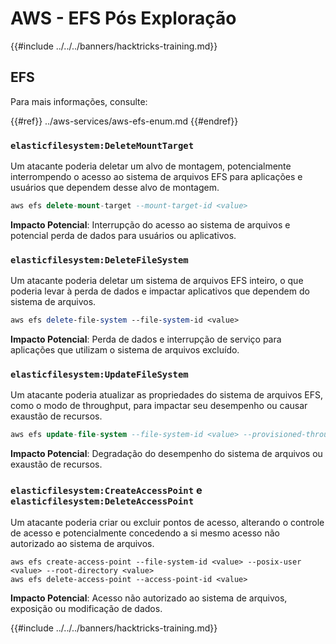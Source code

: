 # AWS - EFS Pós Exploração

{{#include ../../../banners/hacktricks-training.md}}

## EFS

Para mais informações, consulte:

{{#ref}}
../aws-services/aws-efs-enum.md
{{#endref}}

### `elasticfilesystem:DeleteMountTarget`

Um atacante poderia deletar um alvo de montagem, potencialmente interrompendo o acesso ao sistema de arquivos EFS para aplicações e usuários que dependem desse alvo de montagem.
```sql
aws efs delete-mount-target --mount-target-id <value>
```
**Impacto Potencial**: Interrupção do acesso ao sistema de arquivos e potencial perda de dados para usuários ou aplicativos.

### `elasticfilesystem:DeleteFileSystem`

Um atacante poderia deletar um sistema de arquivos EFS inteiro, o que poderia levar à perda de dados e impactar aplicativos que dependem do sistema de arquivos.
```perl
aws efs delete-file-system --file-system-id <value>
```
**Impacto Potencial**: Perda de dados e interrupção de serviço para aplicações que utilizam o sistema de arquivos excluído.

### `elasticfilesystem:UpdateFileSystem`

Um atacante poderia atualizar as propriedades do sistema de arquivos EFS, como o modo de throughput, para impactar seu desempenho ou causar exaustão de recursos.
```sql
aws efs update-file-system --file-system-id <value> --provisioned-throughput-in-mibps <value>
```
**Impacto Potencial**: Degradação do desempenho do sistema de arquivos ou exaustão de recursos.

### `elasticfilesystem:CreateAccessPoint` e `elasticfilesystem:DeleteAccessPoint`

Um atacante poderia criar ou excluir pontos de acesso, alterando o controle de acesso e potencialmente concedendo a si mesmo acesso não autorizado ao sistema de arquivos.
```arduino
aws efs create-access-point --file-system-id <value> --posix-user <value> --root-directory <value>
aws efs delete-access-point --access-point-id <value>
```
**Impacto Potencial**: Acesso não autorizado ao sistema de arquivos, exposição ou modificação de dados.

{{#include ../../../banners/hacktricks-training.md}}
